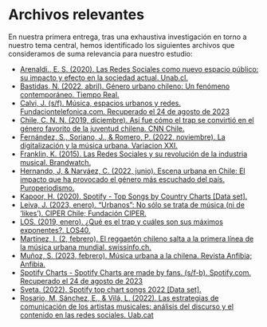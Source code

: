 # Archivos relevantes

En nuestra primera entrega, tras una exhaustiva investigación en torno a nuestro tema central, hemos identificado los siguientes archivos que consideramos de suma relevancia para nuestro estudio:

* [Arenaldi., E. S. (2020). Las Redes Sociales como nuevo espacio público: su impacto y efecto en la sociedad actual. Unab.cl.](https://repositorio.unab.cl/xmlui/bitstream/handle/ria/17837/a131308_Arenaldi_S_Las_redes_sociales_como_nuevo_2020_tesis.pdf)
* [Bastidas, N. (2022, abril). Género urbano chileno: Un fenómeno contemporáneo. Tiempo Real.](https://tiemporeal.periodismoudec.cl/2022/04/18/genero-urbano-chileno-un-fenomeno-contemporaneo/)
* [Calvi, J. (s/f). Música, espacios urbanos y redes. Fundaciontelefonica.com. Recuperado el 24 de agosto de 2023](https://telos.fundaciontelefonica.com/archivo/numero097/musica-espacios-urbanos-y-redes/?output=pdf#:~:text=Las%20pr%C3%A1cticas%20emergentes%20de%20creaci%C3%B3n%20y%20apropiaci%C3%B3n%20de,como%20pr%C3%A1cticas%20de%20%E2%80%98don%E2%80%99%20y%20nocomo%20recursos%20culturales)
* [Chile, C. N. N. (2019, diciembre). Así fue cómo el trap se convirtió en el género favorito de la juventud chilena. CNN Chile.](https://www.cnnchile.com/ladecada-entretenimiento/que-es-el-trap-genero-favorito-juventud-chilena_20191223/)
* [Fernández, S., Soriano, J., & Romero, P. (2022, noviembre). La digitalización y la música urbana. Variacion XXI.](https://variacionxxi.com/2022/11/16/la-digitalizacion-y-la-musica-urbana/)
* [Franklin, K. (2015). Las Redes Sociales y su revolución de la industria musical. Brandwatch.](https://www.brandwatch.com/es/blog/las-redes-sociales-y-su-revolucion-de-la-industria-musical/)
* [Hernando, J, & Narváez, C. (2022, junio). Escena urbana en Chile: El impacto que ha provocado el género más escuchado del país. Puroperiodismo.](http://www.puroperiodismo.cl/escena-urbana-en-chile-el-impacto-que-ha-provocado-el-genero-mas-escuchado-del-pais/)
* [Kapoor, H. (2020). Spotify - Top Songs by Country Charts [Data set].](https://www.kaggle.com/datasets/hkapoor/spotify-top-songs-by-country-may-2020)
* [Leiva, J. (2023, enero). “Urbanos”: No sólo se trata de música (ni de ’likes’). CIPER Chile; Fundación CIPER.](https://www.ciperchile.cl/2023/01/25/urbanos-no-solo-se-trata-de-musica/)
* [LOS. (2019, enero). ¿Qué es el trap y cuáles son sus máximos exponentes?. LOS40.](https://los40.com/los40/2019/01/16/musica/1547645386_647009.html)
* [Martínez, I. (2, febrero). El reggaetón chileno salta a la primera línea de la música urbana mundial. swissinfo.ch.](https://www.swissinfo.ch/spa/chile-m%C3%BAsica_el-reggaet%C3%B3n-chileno-salta-a-la-primera-l%C3%ADnea-de-la-m%C3%BAsica-urbana-mundial/48311070)
* [Muñoz, S. (2023, febrero). Música urbana a la chilena. Revista Anfibia; Anfibia.](https://www.revistaanfibia.cl/musica-urbana-a-la-chilena/)
* [Spotify Charts - Spotify Charts are made by fans. (s/f-b). Spotify.com. Recuperado el 24 de agosto de 2023](https://charts.spotify.com/charts/view/regional-global-weekly/2020-02-06)
* [Sveta. (2022). Spotify top chart songs 2022 [Data set].](https://www.kaggle.com/datasets/sveta151/spotify-top-chart-songs-2022)
* [Rosario, M, Sánchez, E., & Vilá, L. (2022). Las estrategias de comunicación de los artistas musicales: análisis del discurso y el contenido en las redes sociales. Uab.cat](https://ddd.uab.cat/pub/tfg/2022/267020/TFG_Gomez_Sanchez_Vila.pdf)
